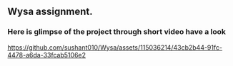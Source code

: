 ## Wysa assignment.

### Here is glimpse of the project through short video have a look

https://github.com/sushant010/Wysa/assets/115036214/43cb2b44-91fc-4478-a6da-33fcab5106e2

